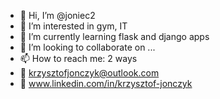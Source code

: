 - 👋 Hi, I’m @joniec2
- 👀 I’m interested in gym, IT 
- 🌱 I’m currently learning flask and django apps 
- 💞️ I’m looking to collaborate on ...
- 📫 How to reach me: 2 ways
- 📨 krzysztofjonczyk@outlook.com
- 🛜 www.linkedin.com/in/krzysztof-jonczyk

<!---
joniec2/joniec2 is a ✨ special ✨ repository because its `README.md` (this file) appears on your GitHub profile.
You can click the Preview link to take a look at your changes.
--->

